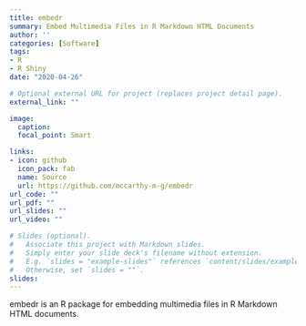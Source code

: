 ```yaml
---
title: embedr
summary: Embed Multimedia Files in R Markdown HTML Documents
author: ''
categories: [Software]
tags:
- R
- R Shiny
date: "2020-04-26"

# Optional external URL for project (replaces project detail page).
external_link: ""

image:
  caption: 
  focal_point: Smart

links:
- icon: github
  icon_pack: fab
  name: Source
  url: https://github.com/mccarthy-m-g/embedr
url_code: ""
url_pdf: ""
url_slides: ""
url_video: ""

# Slides (optional).
#   Associate this project with Markdown slides.
#   Simply enter your slide deck's filename without extension.
#   E.g. `slides = "example-slides"` references `content/slides/example-slides.md`.
#   Otherwise, set `slides = ""`.
slides: 
---
```


embedr is an R package for embedding multimedia files in R Markdown HTML documents.
